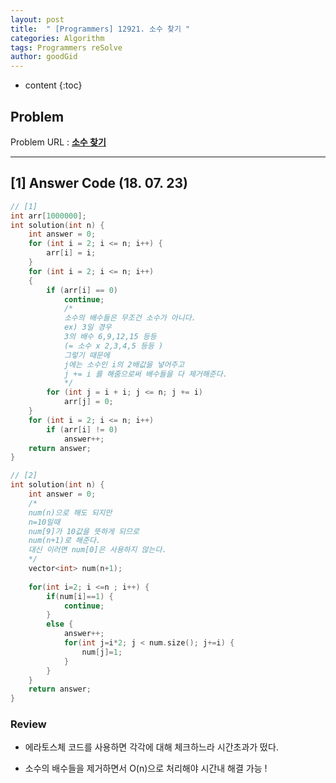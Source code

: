 ```yaml
---
layout: post
title:  " [Programmers] 12921. 소수 찾기 "
categories: Algorithm
tags: Programmers reSolve
author: goodGid
---
```

* content
{:toc}


## Problem 
Problem URL : **[소수 찾기](https://programmers.co.kr/learn/courses/30/lessons/12921)**







---

## [1] Answer Code (18. 07. 23)

``` cpp
// [1]
int arr[1000000];
int solution(int n) {
    int answer = 0;
    for (int i = 2; i <= n; i++) {
        arr[i] = i;
    }
    for (int i = 2; i <= n; i++)
    {
        if (arr[i] == 0)
            continue;
            /*
            소수의 배수들은 무조건 소수가 아니다.
            ex) 3일 경우
            3의 배수 6,9,12,15 등등
            (= 소수 x 2,3,4,5 등등 )
            그렇기 때문에
            j에는 소수인 i의 2배값을 넣어주고
            j += i 를 해줌으로써 배수들을 다 제거해준다.
            */
        for (int j = i + i; j <= n; j += i)
            arr[j] = 0;
    }
    for (int i = 2; i <= n; i++)
        if (arr[i] != 0)
            answer++;
    return answer;
}

// [2]
int solution(int n) {
    int answer = 0;
    /*
    num(n)으로 해도 되지만
    n=10일때
    num[9]가 10값을 뜻하게 되므로 
    num(n+1)로 해준다.
    대신 이러면 num[0]은 사용하지 않는다.
    */
    vector<int> num(n+1);
    
    for(int i=2; i <=n ; i++) {
        if(num[i]==1) {
            continue;
        }
        else {
            answer++;
            for(int j=i*2; j < num.size(); j+=i) {
                num[j]=1;
            }
        }
    }
    return answer;
}


```

### Review

* 에라토스체 코드를 사용하면 각각에 대해 체크하느라 시간초과가 떴다.

* 소수의 배수들을 제거하면서 O(n)으로 처리해야 시간내 해결 가능 !
